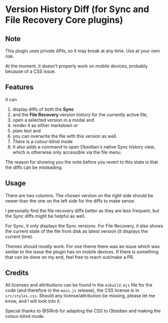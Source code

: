 # Version History Diff (for Sync and File Recovery Core plugins)

## Note

This plugin uses private APIs, so it may break at any time. Use at your own risk.

At the moment, it doesn't properly work on mobile devices, probably because of a CSS issue.

## Features

It can 

1. display diffs of both the **Sync** 
2. and the **File Recovery** version history for the currently active file, 
3. open a selected version in a modal and 
4. render it as either markdown or 
5. plain text and 
6. you can overwrite the file with this version as well. 
7. There is a colour-blind mode
8. It also adds a command to open Obsidian's native Sync history view, which is otherwise only accessible via the file menu.

The reason for showing you the note before you revert to this state is that the diffs can be misleading.

## Usage

There are two columns. The chosen version on the right side should be newer than the one on the left side for the diffs to make sense.

I personally find the file recovery diffs better as they are less frequent, but the Sync diffs might be helpful as well.

For Sync, it only displays the Sync versions. For File Recovery, it also shows the current state of the file from disk as latest version (it displays the current time).

Themes should mostly work. For one theme there was an issue which was similar to the issue the plugin has on mobile devices.
If there is something that can be done on my end, feel free to reach out/make a PR.


## Credits

All licenses and attributions can be found in the `esbuild.mjs` file for the code (and therefore in the `main.js` release), the CSS license is in `src/styles.css`. Should any license/attribution be missing, please let me know, and I will look into it.


Special thanks to @SlRvb for adapting the CSS to Obsidian and making the colour-blind mode.
